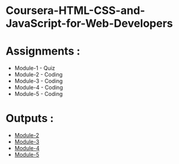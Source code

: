 # Coursera-HTML-CSS-and-JavaScript-for-Web-Developers
# Assignments :

* Module-1 - Quiz 
* Module-2 - Coding
* Module-3 - Coding
* Module-4 - Coding
* Module-5 - Coding

# Outputs :

* [Module-2](https://kshitij62.github.io/Coursera-HTML-CSS-and-JavaScript-for-Web-Developers/Assignments/module-2/index.html)
* [Module-3](https://kshitij62.github.io/Coursera-HTML-CSS-and-JavaScript-for-Web-Developers/Assignments/module-3/index.html)
* [Module-4](https://kshitij62.github.io/Coursera-HTML-CSS-and-JavaScript-for-Web-Developers/Assignments/module-4/index.html)
* [Module-5](https://kshitij62.github.io/Coursera-HTML-CSS-and-JavaScript-for-Web-Developers/Assignments/module-5/index.html)
